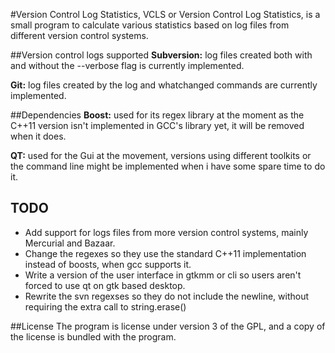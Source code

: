 #Version Control Log Statistics,
VCLS or Version Control Log Statistics, is a small program to calculate various statistics based on log files from different version control systems.

##Version control logs supported
**Subversion:** log files created both with and without the --verbose flag is currently implemented.

**Git:** log files created by the log and whatchanged commands are currently implemented.

##Dependencies
**Boost:** used for its regex library at the moment as the C++11 version isn't implemented in GCC's library yet, it will be removed when it does.

**QT:** used for the Gui at the movement, versions using different toolkits or the command line might be implemented when i have some spare time to do it.

## TODO
+ Add support for logs files from more version control systems, mainly Mercurial and Bazaar.
+ Change the regexes so they use the standard C++11 implementation instead of boosts, when gcc supports it.
+ Write a version of the user interface in gtkmm or cli so users aren't forced to use qt on gtk based desktop.
+ Rewrite the svn regexses so they do not include the newline, without requiring the extra call to string.erase()

##License
The program is license under version 3 of the GPL, and a copy of the license is bundled with the program. 
